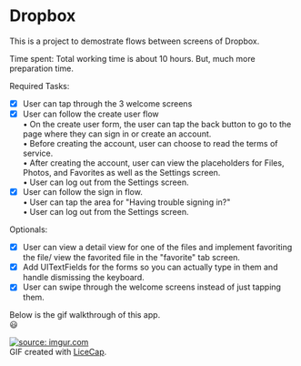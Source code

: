 # Dropbox
This is a project to demostrate flows between screens of Dropbox.

Time spent: Total working time is about 10 hours. But, much more preparation time.

Required Tasks:
* [x] User can tap through the 3 welcome screens
* [x] User can follow the create user flow<br>
  • On the create user form, the user can tap the back button to go to the page where they can sign in or create an account.<br>
  • Before creating the account, user can choose to read the terms of service.<br>
  • After creating the account, user can view the placeholders for Files, Photos, and Favorites as well as the Settings screen.<br>
  • User can log out from the Settings screen.<br>
* [x] User can follow the sign in flow.<br>
  • User can tap the area for "Having trouble signing in?"<br>
  • User can log out from the Settings screen.
  
Optionals:
* [x] User can view a detail view for one of the files and implement favoriting the file/ view the favorited file in the "favorite" tab screen.<br>
* [x] Add UITextFields for the forms so you can actually type in them and handle dismissing the keyboard.<br>
* [x] User can swipe through the welcome screens instead of just tapping them.<br>

Below is the gif walkthrough of this app.<br> :smiley:

<a href="http://imgur.com/WHt4YFS"><img src="http://imgur.com/WHt4YFS.gif" title="source: imgur.com" /></a>
<br>
GIF created with [LiceCap](http://www.cockos.com/licecap/).
